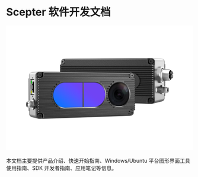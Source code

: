 # Scepter 软件开发文档

![3D 相机](README-asserts/01.png)

本文档主要提供产品介绍、快速开始指南、Windows/Ubuntu 平台图形界面工具使用指南、SDK 开发者指南、应用笔记等信息。
